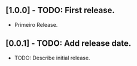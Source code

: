 ## [1.0.0] - TODO: First release.

- Primeiro Release.

## [0.0.1] - TODO: Add release date.

- TODO: Describe initial release.
